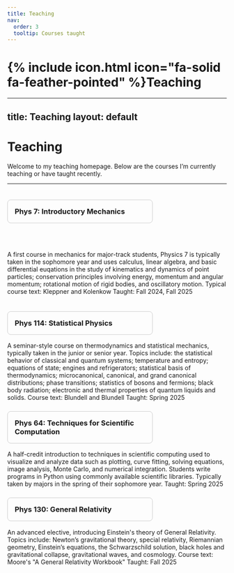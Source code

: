 ```yaml
---
title: Teaching
nav:
  order: 3
  tooltip: Courses taught
---
```



# {% include icon.html icon="fa-solid fa-feather-pointed" %}Teaching
---
title: Teaching
layout: default
---

# Teaching

Welcome to my teaching homepage. Below are the courses I’m currently teaching or have taught recently. 

---


<div style="display: flex; flex-wrap: wrap; gap: 2rem;">

### <div style="border: 1px solid #ccc; padding: 1rem; border-radius: 8px; width: 300px;">**Phys 7: Introductory Mechanics**  
A first course in mechanics for major-track students, Physics 7 is typically taken in the sophomore year and uses calculus, linear algebra, and basic differential euqations in the study of kinematics and dynamics of point particles; conservation principles involving energy, momentum and angular momentum; rotational motion of rigid bodies, and oscillatory motion.  Typical course text:  Kleppner and Kolenkow
Taught: Fall 2024, Fall 2025
</div>

### <div style="border: 1px solid #ccc; padding: 1rem; border-radius: 8px; width: 300px;">**Phys 114: Statistical Physics**  
A seminar-style course on thermodynamics and statistical mechanics, typically taken in the junior or senior year. Topics include: the statistical behavior of classical and quantum systems; temperature and entropy; equations of state; engines and refrigerators; statistical basis of thermodynamics; microcanonical, canonical, and grand canonical distributions; phase transitions; statistics of bosons and fermions; black body radiation; electronic and thermal properties of quantum liquids and solids. Course text: Blundell and Blundell
Taught: Spring 2025
</div>

### <div style="border: 1px solid #ccc; padding: 1rem; border-radius: 8px; width: 300px;">**Phys 64: Techniques for Scientific Computation**  
A half-credit introduction to techniques in scientific computing used to visualize and analyze data such as plotting, curve fitting, solving equations, image analysis, Monte Carlo, and numerical integration.  Students write programs in Python using commonly available scientific libraries. Typically taken by majors in the spring of their sophomore year.
Taught: Spring 2025
</div>

### <div style="border: 1px solid #ccc; padding: 1rem; border-radius: 8px; width: 300px;">**Phys 130: General Relativity**  
An advanced elective, introducing Einstein's theory of General Relativity. Topics include: Newton’s gravitational theory, special relativity, Riemannian geometry, Einstein’s equations, the Schwarzschild solution, black holes and gravitational collapse, gravitational waves, and cosmology. Course text: Moore's "A General Relativity Workbook"
Taught: Fall 2025
</div>

</div>
